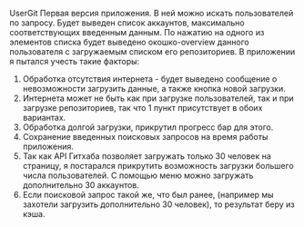 UserGit 
Первая версия приложения. В ней можно искать пользователей по запросу. 
Будет выведен список аккаунтов, максимально соответствующих введенным данным. 
По нажатию на одного из элементов списка будет выведено окошко-overview данного пользователя с загружаемым 
списком его репозиториев. 
В приложении я пытался учесть такие факторы:
1. Обработка отсутствия интернета - будет выведено сообщение о невозможности загрузить данные, а также кнопка новой загрузки. 
2. Интернета может не быть как при загрузке пользователей, так и при загрузке репозиториев, так что 1 пункт присутствует в обоих вариантах. 
3. Обработка долгой загрузки, прикрутил прогресс бар для этого. 
4. Сохранение введенных поисковых запросов на время работы приложения.
5. Так как API Гитхаба позволяет загружать только 30 человек на страницу, я постарался прикрутить возможность загрузки большего числа пользователей. С помощью меню можно загружать дополнительно 30 аккаунтов. 
6. Если поисковой запрос такой же, что был ранее, (например мы захотели загрузить дополнительно 30 человек), то результат беру из кэша. 
